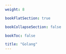 ```yaml
---
weight: 8

bookFlatSection: true

bookCollapseSection: false

bookToc: false

title: "Golang"
---
```

